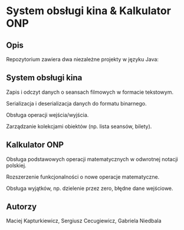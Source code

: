 # System obsługi kina & Kalkulator ONP

## Opis

Repozytorium zawiera dwa niezależne projekty w języku Java:

## System obsługi kina

Zapis i odczyt danych o seansach filmowych w formacie tekstowym.

Serializacja i deserializacja danych do formatu binarnego.

Obsługa operacji wejścia/wyjścia.

Zarządzanie kolekcjami obiektów (np. lista seansów, bilety).

## Kalkulator ONP

Obsługa podstawowych operacji matematycznych w odwrotnej notacji polskiej.

Rozszerzenie funkcjonalności o nowe operacje matematyczne.

Obsługa wyjątków, np. dzielenie przez zero, błędne dane wejściowe.

## Autorzy
Maciej Kapturkiewicz, Sergiusz Cecugiewicz, Gabriela Niedbala
